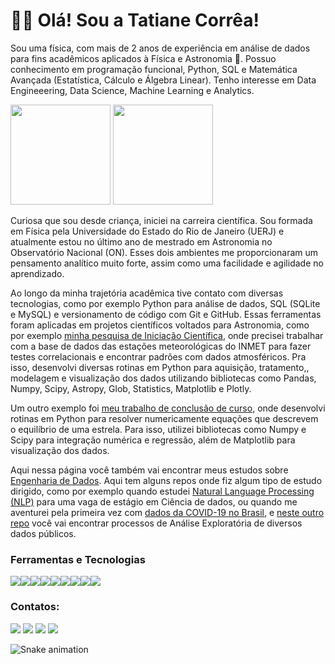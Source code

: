 <!-- Google tag (gtag.js) -->
<script async src="https://www.googletagmanager.com/gtag/js?id=G-4VDN565PWM"></script>
<script>
  window.dataLayer = window.dataLayer || [];
  function gtag(){dataLayer.push(arguments);}
  gtag('js', new Date());

  gtag('config', 'G-4VDN565PWM');
</script>


# 👋😄 Olá! Sou a Tatiane Corrêa!
Sou uma física, com mais de 2 anos de experiência em análise de dados para fins acadêmicos aplicados à Física e Astronomia 🔭.  Possuo conhecimento em programação funcional, Python, SQL e Matemática Avançada (Estatística, Cálculo e Álgebra Linear). Tenho interesse em Data Engineeering, Data Science, Machine Learning e Analytics.

<img height="160em" src="https://github-readme-stats.vercel.app/api/top-langs/?username=taticorrea&layout=compact&langs_count=7&theme=dracula"/>    <img height="160em" src="https://github-readme-stats.vercel.app/api?username=taticorrea&show_icons=true&theme=dracula&include_all_commits=true&count_private=true"/>

Curiosa que sou desde criança, iniciei na carreira científica. Sou formada em Física pela Universidade do Estado do Rio de Janeiro (UERJ) e atualmente estou no último ano de mestrado em Astronomia no Observatório Nacional (ON). Esses dois ambientes me proporcionaram um pensamento analítico muito forte, assim como uma facilidade e agilidade no aprendizado.

Ao longo da minha trajetória acadêmica tive contato com diversas tecnologias, como por exemplo Python para análise de dados, SQL (SQLite e MySQL) e versionamento de código com Git e GitHub. Essas ferramentas foram aplicadas em projetos científicos voltados para Astronomia, como por exemplo <a href = "https://github.com/taticorrea/OASI">minha pesquisa de Iniciação Científica</a>, onde precisei trabalhar com a base de dados das estações meteorológicas do INMET para fazer testes correlacionais e encontrar padrões com dados atmosféricos. Pra isso, desenvolvi diversas rotinas em Python para aquisição, tratamento,, modelagem e visualização dos dados utilizando bibliotecas como Pandas, Numpy, Scipy, Astropy, Glob, Statistics, Matplotlib e Plotly.

Um outro exemplo foi <a href = "https://github.com/taticorrea/monografia">meu trabalho de conclusão de curso</a>, onde desenvolvi rotinas em Python para resolver numericamente equações que descrevem o equilíbrio de uma estrela. Para isso, utilizei bibliotecas como Numpy e Scipy para integração numérica e regressão, além de Matplotlib para visualização dos dados. 

Aqui nessa página você também vai encontrar meus estudos sobre <a href = "https://github.com/taticorrea/dataengineering-study"> Engenharia de Dados</a>. Aqui tem alguns repos onde fiz algum tipo de estudo dirigido, como por exemplo quando estudei <a href = "https://github.com/taticorrea/NLP">Natural Language Processing (NLP)</a> para uma vaga de estágio em Ciência de dados, ou quando me aventurei pela primeira vez com <a href="https://github.com/taticorrea/covid-19"> dados da COVID-19 no Brasil</a>, e <a href="https://github.com/taticorrea/Analise-de-Dados/blob/main/README.md"> neste outro repo</a> você vai encontrar processos de Análise Exploratória de diversos dados públicos.
### Ferramentas e Tecnologias
<img src="https://img.shields.io/badge/SQLite-07405E?style=for-the-badge&logo=sqlite&logoColor=white" /><img src="https://img.shields.io/badge/MySQL-005C84?style=for-the-badge&logo=mysql&logoColor=white"><img src="https://img.shields.io/badge/Python-FFD43B?style=for-the-badge&logo=python&logoColor=darkgreen"><img src="https://img.shields.io/badge/SciPy-654FF0?style=for-the-badge&logo=SciPy&logoColor=white"><img src="https://img.shields.io/badge/Pandas-2C2D72?style=for-the-badge&logo=pandas&logoColor=white"><img src="https://img.shields.io/badge/Numpy-777BB4?style=for-the-badge&logo=numpy&logoColor=white"><img src="https://img.shields.io/badge/Plotly-239120?style=for-the-badge&logo=plotly&logoColor=white"><img src="https://img.shields.io/badge/scikit_learn-F7931E?style=for-the-badge&logo=scikit-learn&logoColor=white"><img src="https://img.shields.io/badge/conda-342B029.svg?&style=for-the-badge&logo=anaconda&logoColor=white">


### Contatos:

<div>
<a href="https://www.youtube.com/channel/UCjxdPRZVTAKPECnBiXotoSA" target="_blank"><img src="https://img.shields.io/badge/YouTube-FF0000?style=for-the-badge&logo=youtube&logoColor=white" target="_blank"></a>
<a href="https://instagram.com/taaaticorrea" target="_blank"><img src="https://img.shields.io/badge/-Instagram-%23E4405F?style=for-the-badge&logo=instagram&logoColor=white" target="_blank"></a>
<a href = "correa.tcs@gmail.com"><img src="https://img.shields.io/badge/Gmail-D14836?style=for-the-badge&logo=gmail&logoColor=white" target="_blank"></a>
<a href="https://www.linkedin.com/in/taticorrea/" target="_blank"><img src="https://img.shields.io/badge/-LinkedIn-%230077B5?style=for-the-badge&logo=linkedin&logoColor=white" target="_blank"></a>   
</div>

  

![Snake animation](https://github.com/taticorrea/taticorrea/blob/output/github-contribution-grid-snake.svg)


</div>
